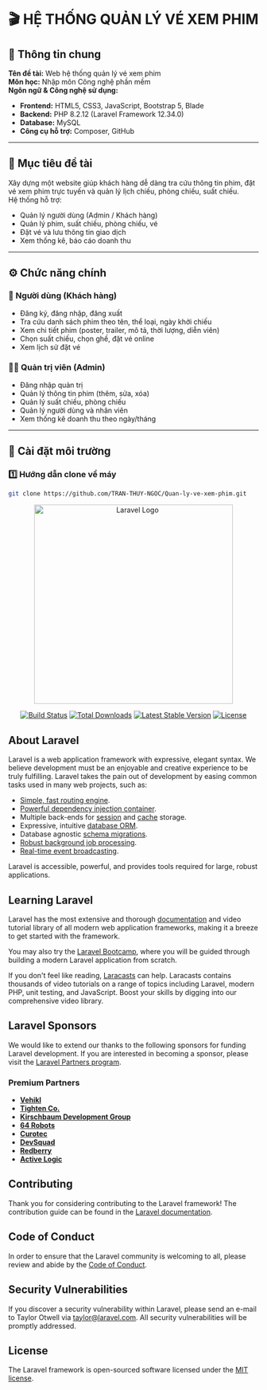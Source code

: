 # 🎬 HỆ THỐNG QUẢN LÝ VÉ XEM PHIM

## 🧾 Thông tin chung
**Tên đề tài:** Web hệ thống quản lý vé xem phim  
**Môn học:** Nhập môn Công nghệ phần mềm  
**Ngôn ngữ & Công nghệ sử dụng:**
- **Frontend:** HTML5, CSS3, JavaScript, Bootstrap 5, Blade
- **Backend:** PHP 8.2.12 (Laravel Framework 12.34.0)  
- **Database:** MySQL  
- **Công cụ hỗ trợ:** Composer, GitHub  

---

## 🎯 Mục tiêu đề tài
Xây dựng một website giúp khách hàng dễ dàng tra cứu thông tin phim, đặt vé xem phim trực tuyến và quản lý lịch chiếu, phòng chiếu, suất chiếu.  
Hệ thống hỗ trợ:
- Quản lý người dùng (Admin / Khách hàng)
- Quản lý phim, suất chiếu, phòng chiếu, vé
- Đặt vé và lưu thông tin giao dịch
- Xem thống kê, báo cáo doanh thu

---

## ⚙️ Chức năng chính

### 👤 Người dùng (Khách hàng)
- Đăng ký, đăng nhập, đăng xuất
- Tra cứu danh sách phim theo tên, thể loại, ngày khởi chiếu
- Xem chi tiết phim (poster, trailer, mô tả, thời lượng, diễn viên)
- Chọn suất chiếu, chọn ghế, đặt vé online
- Xem lịch sử đặt vé

### 🧑‍💼 Quản trị viên (Admin)
- Đăng nhập quản trị
- Quản lý thông tin phim (thêm, sửa, xóa)
- Quản lý suất chiếu, phòng chiếu
- Quản lý người dùng và nhân viên
- Xem thống kê doanh thu theo ngày/tháng

---

## 🧰 Cài đặt môi trường

### 1️⃣ Hướng dẫn clone về máy
```bash
git clone https://github.com/TRAN-THUY-NGOC/Quan-ly-ve-xem-phim.git
```
<p align="center"><a href="https://laravel.com" target="_blank"><img src="https://raw.githubusercontent.com/laravel/art/master/logo-lockup/5%20SVG/2%20CMYK/1%20Full%20Color/laravel-logolockup-cmyk-red.svg" width="400" alt="Laravel Logo"></a></p>

<p align="center">
<a href="https://github.com/laravel/framework/actions"><img src="https://github.com/laravel/framework/workflows/tests/badge.svg" alt="Build Status"></a>
<a href="https://packagist.org/packages/laravel/framework"><img src="https://img.shields.io/packagist/dt/laravel/framework" alt="Total Downloads"></a>
<a href="https://packagist.org/packages/laravel/framework"><img src="https://img.shields.io/packagist/v/laravel/framework" alt="Latest Stable Version"></a>
<a href="https://packagist.org/packages/laravel/framework"><img src="https://img.shields.io/packagist/l/laravel/framework" alt="License"></a>
</p>

## About Laravel

Laravel is a web application framework with expressive, elegant syntax. We believe development must be an enjoyable and creative experience to be truly fulfilling. Laravel takes the pain out of development by easing common tasks used in many web projects, such as:

- [Simple, fast routing engine](https://laravel.com/docs/routing).
- [Powerful dependency injection container](https://laravel.com/docs/container).
- Multiple back-ends for [session](https://laravel.com/docs/session) and [cache](https://laravel.com/docs/cache) storage.
- Expressive, intuitive [database ORM](https://laravel.com/docs/eloquent).
- Database agnostic [schema migrations](https://laravel.com/docs/migrations).
- [Robust background job processing](https://laravel.com/docs/queues).
- [Real-time event broadcasting](https://laravel.com/docs/broadcasting).

Laravel is accessible, powerful, and provides tools required for large, robust applications.

## Learning Laravel

Laravel has the most extensive and thorough [documentation](https://laravel.com/docs) and video tutorial library of all modern web application frameworks, making it a breeze to get started with the framework.

You may also try the [Laravel Bootcamp](https://bootcamp.laravel.com), where you will be guided through building a modern Laravel application from scratch.

If you don't feel like reading, [Laracasts](https://laracasts.com) can help. Laracasts contains thousands of video tutorials on a range of topics including Laravel, modern PHP, unit testing, and JavaScript. Boost your skills by digging into our comprehensive video library.

## Laravel Sponsors

We would like to extend our thanks to the following sponsors for funding Laravel development. If you are interested in becoming a sponsor, please visit the [Laravel Partners program](https://partners.laravel.com).

### Premium Partners

- **[Vehikl](https://vehikl.com)**
- **[Tighten Co.](https://tighten.co)**
- **[Kirschbaum Development Group](https://kirschbaumdevelopment.com)**
- **[64 Robots](https://64robots.com)**
- **[Curotec](https://www.curotec.com/services/technologies/laravel)**
- **[DevSquad](https://devsquad.com/hire-laravel-developers)**
- **[Redberry](https://redberry.international/laravel-development)**
- **[Active Logic](https://activelogic.com)**

## Contributing

Thank you for considering contributing to the Laravel framework! The contribution guide can be found in the [Laravel documentation](https://laravel.com/docs/contributions).

## Code of Conduct

In order to ensure that the Laravel community is welcoming to all, please review and abide by the [Code of Conduct](https://laravel.com/docs/contributions#code-of-conduct).

## Security Vulnerabilities

If you discover a security vulnerability within Laravel, please send an e-mail to Taylor Otwell via [taylor@laravel.com](mailto:taylor@laravel.com). All security vulnerabilities will be promptly addressed.

## License

The Laravel framework is open-sourced software licensed under the [MIT license](https://opensource.org/licenses/MIT).
